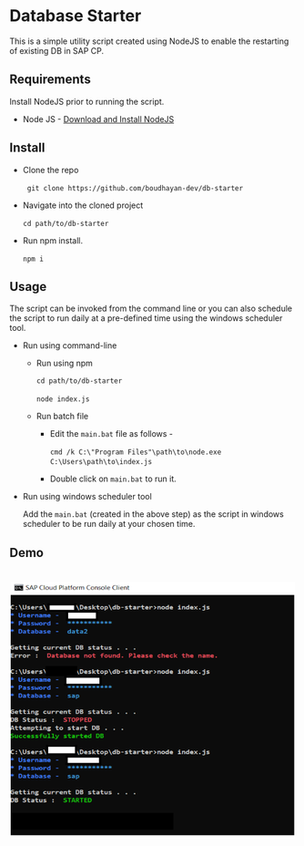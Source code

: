 # Database Starter

This is a simple utility script created using NodeJS to enable the restarting of existing DB in SAP CP.

## Requirements

Install NodeJS prior to running the script.

* Node JS - [Download and Install NodeJS](https://nodejs.org/en/download/)

## Install

* Clone the repo

    ` git clone https://github.com/boudhayan-dev/db-starter`

* Navigate into the cloned project
    
    `cd path/to/db-starter`

* Run npm install.

    ` npm i `

## Usage

The script can be invoked from the command line or you can also schedule the script to run daily at a pre-defined time using the windows scheduler tool.

* Run using command-line

    * Run using npm

        ```
        cd path/to/db-starter
        
        node index.js
        ```
    * Run batch file

        * Edit the `main.bat`  file as follows -

            `cmd /k C:\"Program Files"\path\to\node.exe	C:\Users\path\to\index.js`
        
        * Double click on `main.bat` to run it.

* Run using windows scheduler tool

    Add the `main.bat` (created in the above step) as the script in windows scheduler to be run daily at your chosen time.


## Demo


<h1 align="center"> <p align="center"><img src="demo.PNG" alt="demo" width="500" height ="450" align='center'/></p> </h1>


 



